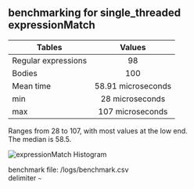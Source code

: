 ## benchmarking for single_threaded expressionMatch

| Tables                | Values            |
| ----------------------|:-------------:    |
| Regular expressions   | 98                |
| Bodies                | 100               |
| Mean time             | 58.91 microseconds|
| min                   | 28 microseconds   |
| max                   | 107 microseconds  |


Ranges from 28 to 107, with most values at the low end. <br> The median is 58.5.


![expressionMatch Histogram](https://user-images.githubusercontent.com/25270515/170851224-d1d246a0-7267-49eb-b43f-75d3b6187caf.png)

benchmark file: /logs/benchmark.csv <br>
delimiter ```~```
